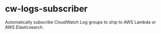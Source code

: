 # cw-logs-subscriber
Automatically subscribe CloudWatch Log groups to ship to AWS Lambda or AWS Elasticsearch.